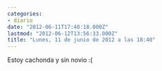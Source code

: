 ```yaml
---
categories:
- diario
date: "2012-06-11T17:40:18.000Z"
lastmod: "2012-06-12T13:56:33.000Z"
title: "Lunes, 11 de junio de 2012 a las 18:40"
---
```


Estoy cachonda y sin novio :(